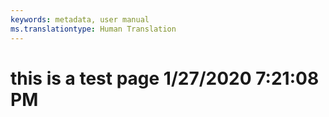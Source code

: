 ```yaml
---
keywords: metadata, user manual
ms.translationtype: Human Translation
---
```

# this is a test page 1/27/2020 7:21:08 PM